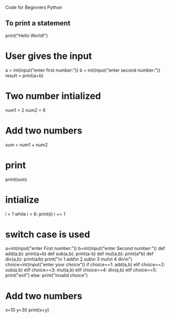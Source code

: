 Code for Beginners Python
## To print a statement
print("Hello  World!")

# User gives the input
  a = int(input("enter first number:"))
b = int(input("enter second number:"))
result = print(a+b)

# Two number intialized
num1 = 2
num2 = 6
# Add two numbers
sum = num1 + num2
# print 
print(sum)

# intialize
i = 1
while i < 6:
  print(i)
  i += 1
  
  # switch case is used
  a=int(input("enter First number:"))
b=int(input("enter Second number:"))
def add(a,b):
    print(a+b)
def sub(a,b):
    print(a-b)
def mul(a,b):
    print(a*b)
def div(a,b):
    print(a/b)
print("\n 1.add\n 2.sub\n 3 mul\n 4 div\n")
choice=int(input("enter your choice"))
if choice==1:
    add(a,b)
elif choice==2:
    sub(a,b)
elif choice==3:
    mul(a,b)
elif choice==4:
    div(a,b)
elif choice==5:
    print("exit")
else:
    print("invalid choice")
    
# Add two numbers
x=10
y=30
print(x+y)
  









